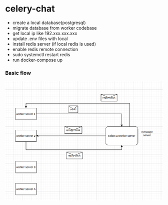 # celery-chat
- create a local database(postgresql)
- migrate database from worker codebase
- get local ip like 192.xxx.xxx.xxx
- update .env files with local
- install redis server (if local redis is used)
- enable redis remote connection
- sudo systemctl restart redis
- run docker-compose up

### Basic flow
![High-level-image](diagram.png)